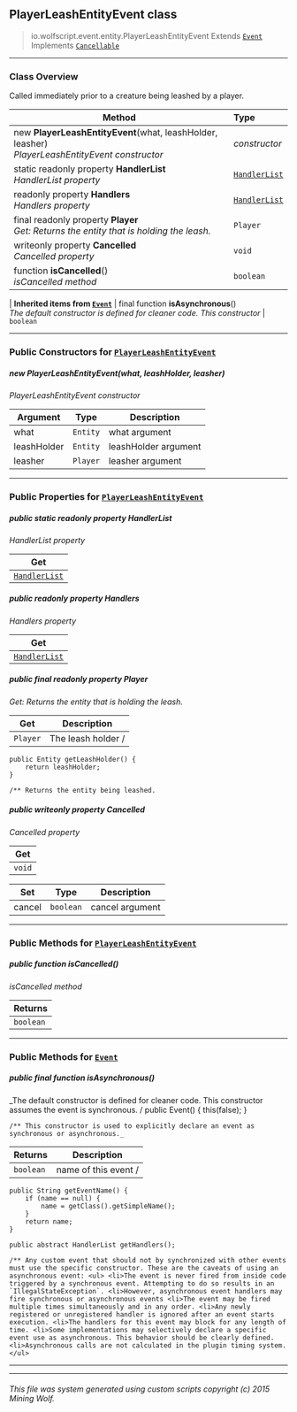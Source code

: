## PlayerLeashEntityEvent __class__

>io.wolfscript.event.entity.PlayerLeashEntityEvent
>Extends [`Event`](..\Event.md)
>Implements [`Cancellable`](..\Cancellable.md)

---

### Class Overview

Called immediately prior to a creature being leashed by a player.

Method | Type   
--- | :--- 
new __PlayerLeashEntityEvent__(what, leashHolder, leasher) <br> _PlayerLeashEntityEvent constructor_ | _constructor_
static readonly property __HandlerList__ <br> _HandlerList property_ | [`HandlerList`](..\HandlerList.md)
 readonly property __Handlers__ <br> _Handlers property_ | [`HandlerList`](..\HandlerList.md)
final readonly property __Player__ <br> _Get: Returns the entity that is holding the leash._ | `Player`
 writeonly property __Cancelled__ <br> _Cancelled property_ | `void`
 function __isCancelled__() <br> _isCancelled method_ | `boolean`
 |
__Inherited items from [`Event`](..\Event.md)__ |
final function __isAsynchronous__() <br> _The default constructor is defined for cleaner code. This constructor_ | `boolean`





---

### Public Constructors for [`PlayerLeashEntityEvent`](PlayerLeashEntityEvent.md)

##### <a id='playerleashentityevent'></a>new __PlayerLeashEntityEvent__(what, leashHolder, leasher) 

_PlayerLeashEntityEvent constructor_

Argument | Type | Description  
--- | --- | --- 
what | `Entity` | what argument
leashHolder | `Entity` | leashHolder argument
leasher | `Player` | leasher argument

---

### Public Properties for [`PlayerLeashEntityEvent`](PlayerLeashEntityEvent.md)

##### <a id='handlerlist'></a>public static readonly property __HandlerList__

_HandlerList property_

Get | 
--- | 
[`HandlerList`](..\HandlerList.md) |



##### <a id='handlers'></a>public  readonly property __Handlers__

_Handlers property_

Get | 
--- | 
[`HandlerList`](..\HandlerList.md) |



##### <a id='player'></a>public final readonly property __Player__

_Get: Returns the entity that is holding the leash._

Get | Description
--- | --- 
`Player` | The leash holder /
    public Entity getLeashHolder() {
        return leashHolder;
    }

    /** Returns the entity being leashed.



##### <a id='cancelled'></a>public  writeonly property __Cancelled__

_Cancelled property_

Get | 
--- | 
`void` |

Set | Type | Description  
--- | --- | --- 
cancel | `boolean` | cancel argument


---

### Public Methods for [`PlayerLeashEntityEvent`](PlayerLeashEntityEvent.md)

##### <a id='iscancelled'></a>public  function __isCancelled__()

_isCancelled method_

Returns | 
--- | 
`boolean` |


---

### Public Methods for [`Event`](..\Event.md)

##### <a id='isasynchronous'></a>public final function __isAsynchronous__()

_The default constructor is defined for cleaner code. This constructor assumes the event is synchronous. /
    public Event() {
        this(false);
    }

    /** This constructor is used to explicitly declare an event as synchronous or asynchronous._

Returns | Description
--- | --- 
`boolean` | name of this event /
    public String getEventName() {
        if (name == null) {
            name = getClass().getSimpleName();
        }
        return name;
    }

    public abstract HandlerList getHandlers();

    /** Any custom event that should not by synchronized with other events must use the specific constructor. These are the caveats of using an asynchronous event: <ul> <li>The event is never fired from inside code triggered by a synchronous event. Attempting to do so results in an `IllegalStateException`. <li>However, asynchronous event handlers may fire synchronous or asynchronous events <li>The event may be fired multiple times simultaneously and in any order. <li>Any newly registered or unregistered handler is ignored after an event starts execution. <li>The handlers for this event may block for any length of time. <li>Some implementations may selectively declare a specific event use as asynchronous. This behavior should be clearly defined. <li>Asynchronous calls are not calculated in the plugin timing system. </ul>


---


---


###### This file was system generated using custom scripts copyright (c) 2015 Mining Wolf.
	

